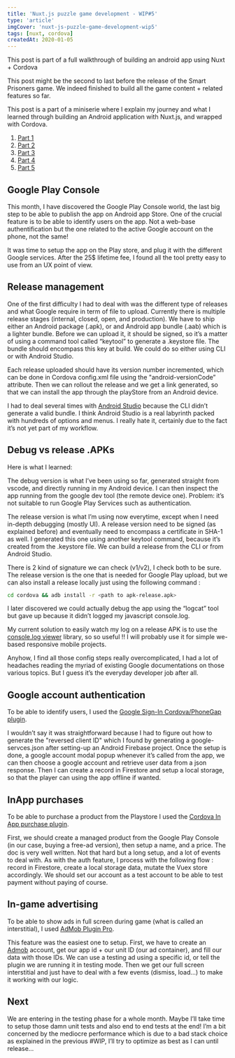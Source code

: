 ```yaml
---
title: 'Nuxt.js puzzle game development - WIP#5'
type: 'article'
imgCover: 'nuxt-js-puzzle-game-development-wip5'
tags: [nuxt, cordova]
createdAt: 2020-01-05
---
```


This post is part of a full walkthrough of building an android app using Nuxt + Cordova
<!--more-->

This post might be the second to last before the release of the Smart Prisoners game.
We indeed finished to build all the game content + related features so far.

This post is a part of a miniserie where I explain my journey and what I learned through building an Android application with Nuxt.js, and wrapped with Cordova.

1. [Part 1](/posts/nuxt-js-puzzle-game-development-wip1)
2. [Part 2](/posts/nuxt-js-puzzle-game-development-wip2)
3. [Part 3](/posts/nuxt-js-puzzle-game-development-wip3)
4. [Part 4](/posts/nuxt-js-puzzle-game-development-wip4)
5. [Part 5](/posts/nuxt-js-puzzle-game-development-wip5)

## Google Play Console

This month, I have discovered the Google Play Console world, the last big step to be able to publish the app on Android app Store. One of the crucial feature is to be able to identify users on the app. Not a web-base authentification but the one related to the active Google account on the phone, not the same!

It was time to setup the app on the Play store, and plug it with the different Google services. After the 25$ lifetime fee, I found all the tool pretty easy to use from an UX point of view.

## Release management

One of the first difficulty I had to deal with was the different type of releases and what Google require in term of file to upload. Currently there is multiple release stages (internal, closed, open, and production). We have to ship either an Android package (.apk), or and Android app bundle (.aab) which is a lighter bundle. Before we can upload it, it should be signed, so it’s a matter of using a command tool called “keytool” to generate a .keystore file. The bundle should encompass this key at build. We could do so either using CLI or with Android Studio.

Each release uploaded should have its version number incremented, which can be done in Cordova config.xml file using the "android-versionCode” attribute. Then we can rollout the release and we get a link generated, so that we can install the app through the playStore from an Android device.

I had to deal several times with [Android Studio](https://developer.android.com/studio) because the CLI didn’t generate a valid bundle. I think Android Studio is a real labyrinth packed with hundreds of options and menus. I really hate it, certainly due to the fact it’s not yet part of my workflow.

## Debug vs release .APKs

Here is what I learned:

The debug version is what I’ve been using so far, generated straight from vscode, and directly running in my Android device. I can then inspect the app running from the google dev tool (the remote device one). Problem: it’s not suitable to run Google Play Services such as authentication.

The release version is what I’m using now everytime, except when I need in-depth debugging (mostly UI). A release version need to be signed (as explained before) and eventually need to encompass a certificate in SHA-1 as well. I generated this one using another keytool command, because it’s created from the .keystore file. We can build a release from the CLI or from Android Studio.

There is 2 kind of signature we can check (v1/v2), I check both to be sure. The release version is the one that is needed for Google Play upload, but we can also install a release locally just using the following command :

```bash
cd cordova && adb install -r <path to apk-release.apk>
```

I later discovered we could actually debug the app using the “logcat” tool but gave up because it didn’t logged my javascript console.log.

My current solution to easily watch my log on a release APK is to use the [console.log viewer](https://github.com/markknol/console-log-viewer) library, so so useful !! I will probably use it for simple we-based responsive mobile projects.

Anyhow, I find all those config steps really overcomplicated, I had a lot of headaches reading the myriad of existing Google documentations on those various topics. But I guess it’s the everyday developer job after all.

## Google account authentication

To be able to identify users, I used the [Google Sign-In Cordova/PhoneGap plugin](https://www.npmjs.com/package/cordova-plugin-googleplus-fix).

I wouldn’t say it was straightforward because I had to figure out how to generate the "reversed client ID" which I found by generating a google-servces.json after setting-up an Android Firebase project. Once the setup is done, a google account modal popup whenever it’s called from the app, we can then choose a google account and retrieve user data from a json response. Then I can create a record in Firestore and setup a local storage, so that the player can using the app offline if wanted.

## InApp purchases

To be able to purchase a product from the Playstore I used the [Cordova In App purchase plugin](https://purchase.cordova.fovea.cc/).

First, we should create a managed product from the Google Play Console (in our case, buying a free-ad version), then setup a name, and a price. The doc is very well written. Not that hard but a long setup, and a lot of events to deal with. As with the auth feature, I process with the following flow : record in Firestore, create a local storage data, mutate the Vuex store accordingly. We should set our account as a test account to be able to test payment without paying of course.

## In-game advertising

To be able to show ads in full screen during game (what is called an interstitial), I used [AdMob Plugin Pro](https://github.com/floatinghotpot/cordova-admob-pro).

This feature was the easiest one to setup. First, we have to create an [Admob](https://admob.google.com/) account, get our app id + our unit ID (our ad container), and fill our data with those IDs. We can use a testing ad using a specific id, or tell the plugin we are running it in testing mode. Then we get our full screen interstitial and just have to deal with a few events (dismiss, load…) to make it working with our logic.

## Next

We are entering in the testing phase for a whole month. Maybe I’ll take time to setup those damn unit tests and also end to end tests at the end!
I’m a bit concerned by the mediocre performance which is due to a bad stack choice as explained in the previous #WIP, I’ll try to optimize as best as I can until release...
